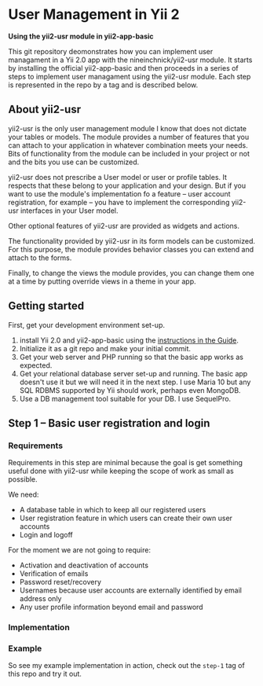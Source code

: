 # User Management in Yii 2

**Using the yii2-usr module in yii2-app-basic**

This git repository deomonstrates how you can implement user managament in a Yii 2.0 app with the nineinchnick/yii2-usr module. It starts by
installing the official yii2-app-basic and then proceeds in a series of steps to implement
user managament using the yii2-usr module. Each step is represented in the repo by a tag and is described below.


## About yii2-usr

yii2-usr is the only user management module I know that does not dictate your tables or models.
The module provides a number of features that you can attach to your application in whatever
combination meets your needs. Bits of functionality from the module can be included in your project
or not and the bits you use can be customized.

yii2-usr does not prescribe a User model or user or profile tables. It respects that these belong
to your application and your design. But if you want to use the module's implementation fo a feature – user
account registration, for example – you have to implement the corresponding yii2-usr interfaces in your User model.

Other optional features of yii2-usr are provided as widgets and actions.

The functionality provided by yii2-usr in its form models can be customized. For this purpose, the module provides
behavior classes you can extend and attach to the forms.

Finally, to change the views the module provides, you can change them one at a time by
putting override views in a theme in your app.


## Getting started

First, get your development environment set-up.

1. install Yii 2.0 and yii2-app-basic using the
[instructions in the Guide](http://www.yiiframework.com/doc-2.0/guide-start-installation.html).
1. Initialize it as a git repo and make your initial commit.
1. Get your web server and PHP running so that the basic app works as expected.
1. Get your relational database server set-up and running. The basic app doesn't use it but we will
need it in the next step. I use Maria 10 but any SQL RDBMS supported by Yii should work, perhaps even MongoDB.
1. Use a DB management tool suitable for your DB. I use SequelPro.


## Step 1 – Basic user registration and login


### Requirements

Requirements in this step are minimal because the goal is get something useful done with yii2-usr while keeping the scope of work as small as possible.

We need:

- A database table in which to keep all our registered users
- User registration feature in which users can create their own user accounts
- Login and logoff

For the moment we are not going to require:

- Activation and deactivation of accounts
- Verification of emails
- Password reset/recovery
- Usernames because user accounts are externally identified by email address only
- Any user profile information beyond email and password

### Implementation



### Example

So see my example implementation in action, check out the `step-1` tag of this repo and try it out.